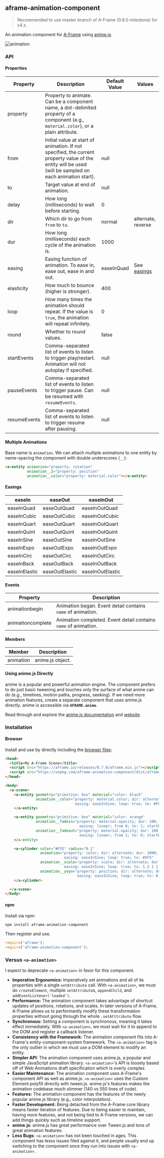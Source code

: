 ## aframe-animation-component

> Recommended to use master branch of A-Frame (0.8.0 milestone) for v4.x.

An animation component for [A-Frame](https://aframe.io) using
[anime.js](https://github.com/juliangarnier/anime).

![animation](https://cloud.githubusercontent.com/assets/674727/23724348/3991d594-0401-11e7-9b90-31ef43ee7e54.gif)

### API

#### Properties

| Property     | Description                                                                                                                                             | Default Value | Values                  |
| --------     | -----------                                                                                                                                             | ------------- | ------                  |
| property     | Property to animate. Can be a component name, a dot-delimited property of a component (e.g., `material.color`), or a plain attribute.                   |               |                         |
| from         | Initial value at start of animation. If not specified, the current property value of the entity will be used (will be sampled on each animation start). | null          |                         |
| to           | Target value at end of animation.                                                                                                                       | null          |                         |
| delay        | How long (milliseconds) to wait before starting.                                                                                                        | 0             |                         |
| dir          | Which dir to go from `from` to `to`.                                                                                                                    | normal        | alternate, reverse      |
| dur          | How long (milliseconds) each cycle of the animation is.                                                                                                 | 1000          |                         |
| easing       | Easing function of animation. To ease in, ease out, ease in and out.                                                                                    | easeInQuad    | See [easings](#easings) |
| elasticity   | How much to bounce (higher is stronger).                                                                                                                | 400           |                         |
| loop         | How many times the animation should repeat. If the value is `true`, the animation will repeat infinitely.                                               | 0             |                         |
| round        | Whether to round values.                                                                                                                                | false         |                         |
| startEvents  | Comma-separated list of events to listen to trigger play/restart. Animation will not autoplay if specified.                                             | null          |                         |
| pauseEvents  | Comma-separated list of events to listen to trigger pause. Can be resumed with `resumeEvents`.                                                          | null          |                         |
| resumeEvents | Comma-separated list of events to listen to trigger resume after pausing.                                                                               | null          |                         |

#### Multiple Animations

Base name is `animation`. We can attach multiple animations to one entity by
name-spacing the component with double underscores (`__`):

```html
<a-entity animation="property: rotation"
          animation__2="property: position"
          animation__color="property: material.color"></a-entity>
```

#### Easings

| easeIn        | easeOut        | easeInOut
|---------------|----------------|------------------|
| easeInQuad    | easeOutQuad    | easeInOutQuad    |
| easeInCubic   | easeOutCubic   | easeInOutCubic   |
| easeInQuart   | easeOutQuart   | easeInOutQuart   |
| easeInQuint   | easeOutQuint   | easeInOutQuint   |
| easeInSine    | easeOutSine    | easeInOutSine    |
| easeInExpo    | easeOutExpo    | easeInOutExpo    |
| easeInCirc    | easeOutCirc    | easeInOutCirc    |
| easeInBack    | easeOutBack    | easeInOutBack    |
| easeInElastic | easeOutElastic | easeInOutElastic |

#### Events

| Property          | Description                                                     |
| --------          | -----------                                                     |
| animationbegin    | Animation began. Event detail contains `name` of animation.     |
| animationcomplete | Animation completed. Event detail contains `name` of animation. |

#### Members

| Member    | Description      |
|-----------|------------------|
| animation | anime.js object. |

#### Using anime.js Directly

anime is a popular and powerful animation engine. The component prefers to do
just basic tweening and touches only the surface of what anime can do (e.g.,
timelines, motion paths, progress, seeking). If we need more animation
features, create a separate component that uses anime.js directly. anime is
accessible via **`AFRAME.anime`**.

Read through and explore the [anime.js
documentation](https://github.com/juliangarnier/anime) and
[website](https://animejs.com).

### Installation

#### Browser

Install and use by directly including the [browser files](dist):

```html
<head>
  <title>My A-Frame Scene</title>
  <script src="https://aframe.io/releases/0.7.0/aframe.min.js"></script>
  <script src="https://unpkg.com/aframe-animation-component/dist/aframe-animation-component.min.js"></script>
</head>

<body>
  <a-scene>
    <a-entity geometry="primitive: box" material="color: black"
              animation__color="property: material.color; dir: alternate; dur: 1000;
                                easing: easeInSine; loop: true; to: #FFF">
    </a-entity>

    <a-entity geometry="primitive: box" material="color: orange"
              animation__fadein="property: material.opacity; dur: 100;
                                  easing: linear; from 0; to: 1; startEvents: fadein"
              animation__fadeout="property: material.opacity; dur: 100;
                                  easing: linear; from 1; to: 0; startEvents: fadeout"
    </a-entity>

    <a-cylinder color="#F55" radius="0.1"
                animation="property: color; dir: alternate; dur: 1000;
                           easing: easeInSine; loop: true; to: #5F5"
                animation__scale="property: scale; dir: alternate; dur: 200;
                           easing: easeInSine; loop: true; to: 1.2 1 1.2"
                animation__yoyo="property: position; dir: alternate; dur: 1000;
                                 easing: easeInSine; loop: true; to: 0 2 0">
    </a-cylinder>

  </a-scene>
</body>
```

#### npm

Install via npm:

```bash
npm install aframe-animation-component
```

Then register and use.

```js
require('aframe');
require('aframe-animation-component');
```

### Versus `<a-animation>`

I expect to deprecate `<a-animation>` in favor for this component.

- **Imperative Ergonomics:** Imperatively set animations and all of its
  properties with a single `setAttribute` call. With `<a-animation>`, we must
  do `createElement`, multiple `setAttribute`s, `appendChild`, and
  `addEventListener('loaded')`.
- **Performance:** The animation component takes advantage of shortcut updates of
  positions, rotations, and scales. In later versions of A-Frame, A-Frame allows
  us to performantly modify these transformation properties without going
  through the whole `.setAtttribute` flow.
- **Synchronous:** Setting a component is synchronous, meaning it takes effect
  immediately. With `<a-animation>`, we must wait for it to append to the DOM
  and register a callback listener.
- **Consistency with the Framework:** The animation component fits into
  A-Frame's entity-component-system framework. The `<a-animation>` tag is the
  only outlier in which we must use a DOM element to modify an entity.
- **Simpler API:** The animation component uses anime.js, a popular and simple
  JavaScript animation library. `<a-animation>`'s API is loosely based off of
  Web Animations draft specification which is overly complex.
- **Easier Maintenance:** The animation component uses A-Frame's component API
  as well as anime.js. `<a-animation>` uses the Custom Element polyfill directly
  with tween.js. anime.js's features makes the animation codebase much slimmer
  (140 vs 550 lines of code).
- **Features:** The animation component has the features of the newly popular
  anime.js library (e.g., color interpolation).
- **Faster Development:** Being detached from the A-Frame core library means faster
  iteration of features. Due to being easier to maintain, having more features, and
  not being tied to A-Frame versions, we can add things quickly such as
  timeline support.
- **anime.js**: anime.js has great performance over Tween.js and tons of great
  animation features.
- **Less Bugs**: `<a-animation>` has not been touched in ages. This component
  has lesss issues filed against it, and people usually end up switching to the
  component once they run into issues with `<a-animation>`.
